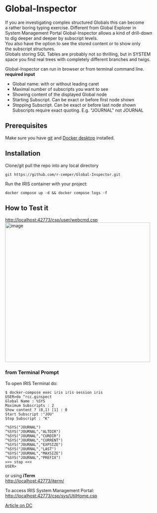 # Global-Inspector
If you are investigating complex structured Globals this can become  
a rather boring typing exercise. Different from Global Explorer in   
System Management Portal Global-Inspector allows a kind of drill-down   
to dig deeper and deeper by subscript levels.  
You also have the option to see the stored content or to show only   
the subscript structures.    
Globals storing SQL Tables are probably not so thrilling, but in SYSTEM   
space you find real trees with completely different branches and twigs.  

Global-Inspector can run in browser or from terminal command line.  
**required input**   
- Global name: with or without leading caret   
- Maximal number of subscripts you want to see  
- Showing content of the displayed Global node   
- Starting Subscript. Can be exact or before first node shown     
- Stopping Subscript. Can be exact or before last node shown   
Subscripts require exact quoting. E.g. "JOURNAL" not JOURNAL    
 
## Prerequisites
Make sure you have [git](https://git-scm.com/book/en/v2/Getting-Started-Installing-Git) and [Docker desktop](https://www.docker.com/products/docker-desktop) installed.

## Installation 
Clone/git pull the repo into any local directory
```
git https://github.com/r-cemper/Global-Inspector.git
```
Run the IRIS container with your project: 
```
docker compose up -d && docker compose logs -f
```  
## How to Test it   
[http://localhost:42773/csp/user/webcmd.csp ](http://127.0.0.1:42773/csp/user/ginspect.CSP)  
<img width="468" height="450" alt="image" src="https://github.com/user-attachments/assets/657b2e7e-c621-41a6-89bb-10be664ab22f" />  

### from Terminal Prompt 
To open IRIS Terminal do:
```
$ docker-compose exec iris iris session iris
USER>do ^rcc.ginspect
Global Name : %SYS
Maximum Subscripts : 2
Show content ? (0,1) [1] : 0
Start Subscript :"JOU"
Stop Subscript : "K"

^%SYS("JOURNAL")
^%SYS("JOURNAL","ALTDIR")
^%SYS("JOURNAL","CURDIR")
^%SYS("JOURNAL","CURRENT")
^%SYS("JOURNAL","EXPSIZE")
^%SYS("JOURNAL","LAST")
^%SYS("JOURNAL","MAXSIZE")
^%SYS("JOURNAL","PREFIX")
>>> stop <<<
USER>
```
or using **iTerm**   
[http://localhost:42773/iterm/](http://localhost:42773/iterm/)

To access IRIS System Management Portal:    
[http://localhost:42773/csp/sys/UtilHome.csp](http://localhost:42773/csp/sys/UtilHome.csp)


[Article on DC](https://community.intersystems.com/)    
